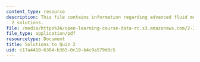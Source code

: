 ```yaml
---
content_type: resource
description: This file contains information regarding advanced fluid mechanics, quiz
  2 solutions.
file: /media/https%3A/open-learning-course-data-rc.s3.amazonaws.com/2-25-advanced-fluid-mechanics-fall-2013/c17a44106364b3650c19b4c9a579d0c5_MIT2_25F13_SolQuiz2.pdf
file_type: application/pdf
resourcetype: Document
title: Solutions to Quiz 2
uid: c17a4410-6364-b365-0c19-b4c9a579d0c5
---
```

